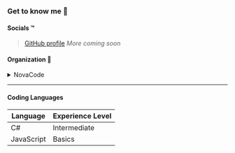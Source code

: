 ### Get to know me :thinking:

#### Socials :tm:
> [GitHub profile](https://github.com/iLoveBread-NovaCode/)
> *More coming soon*

#### Organization :office:
<details><summary>NovaCode</summary>

> [Page](https://github.com/NovaCode-Projects)<br>
> [Organization Members](https://github.com/orgs/NovaCode-Projects/people)

</details>

***

#### Coding Languages
| Language | Experience Level |
| -------- | ---------------- |
| C#       | Intermediate     |
| JavaScript | Basics         |

#### 
